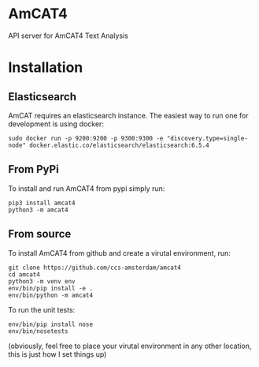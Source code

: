 # AmCAT4

API server for AmCAT4 Text Analysis

# Installation

## Elasticsearch

AmCAT requires an elasticsearch instance. The easiest way to run one for development is using docker:

```
sudo docker run -p 9200:9200 -p 9300:9300 -e "discovery.type=single-node" docker.elastic.co/elasticsearch/elasticsearch:6.5.4
```

## From PyPi

To install and run AmCAT4 from pypi simply run:

```
pip3 install amcat4
python3 -m amcat4
```

## From source

To install AmCAT4 from github and create a virutal environment, run:

```
git clone https://github.com/ccs-amsterdam/amcat4
cd amcat4
python3 -m venv env
env/bin/pip install -e .
env/bin/python -m amcat4
```

To run the unit tests:

```
env/bin/pip install nose
env/bin/nosetests
```

(obviously, feel free to place your virutal environment in any other location, this is just how I set things up)
